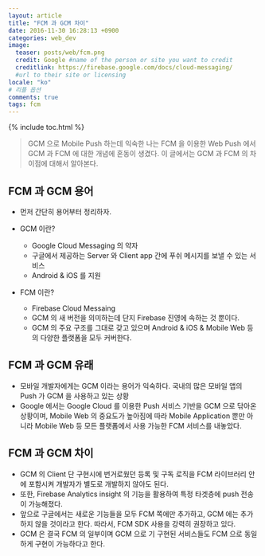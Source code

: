 ```yaml
---
layout: article
title: "FCM 과 GCM 차이"
date: 2016-11-30 16:28:13 +0900
categories: web_dev
image:
  teaser: posts/web/fcm.png
  credit: Google #name of the person or site you want to credit
  creditlink: https://firebase.google.com/docs/cloud-messaging/
  #url to their site or licensing
locale: "ko"
# 리플 옵션
comments: true
tags: fcm
---
```

{% include toc.html %}

> GCM 으로 Mobile Push 하는데 익숙한 나는 FCM 을 이용한 Web Push 에서 GCM 과 FCM 에 대한 개념에 혼동이 생겼다. 이 글에서는 GCM 과 FCM 의 차이점에 대해서 알아본다.

## FCM 과 GCM 용어
- 먼저 간단히 용어부터 정리하자.
- GCM 이란?

  - Google Cloud Messaging 의 약자
  - 구글에서 제공하는 Server 와 Client app 간에 푸쉬 메시지를 보낼 수 있는 서비스
  - Android & iOS 를 지원


- FCM 이란?

  - Firebase Cloud Messaing
  - GCM 의 새 버전을 의미하는데 단지 Firebase 진영에 속하는 것 뿐이다.
  - GCM 의 주요 구조를 그대로 갖고 있으며 Android & iOS & Mobile Web 등의 다양한 플랫폼을 모두 커버한다.

## FCM 과 GCM 유래
- 모바일 개발자에게는 GCM 이라는 용어가 익숙하다. 국내의 많은 모바일 앱의 Push 가 GCM 을 사용하고 있는 상황
- Google 에서는 Google Cloud 를 이용한 Push 서비스 기반을 GCM 으로 닦아온 상황이며, Mobile Web 의 중요도가 높아짐에 따라 Mobile Application 뿐만 아니라 Mobile Web 등 모든 플랫폼에서 사용 가능한 FCM 서비스를 내놓았다.

## FCM 과 GCM 차이
- GCM 의 Client 단 구현시에 번거로웠던 등록 및 구독 로직을 FCM 라이브러리 안에 포함시켜 개발자가 별도로 개발하지 않아도 된다.
- 또한, Firebase Analytics insight 의 기능을 활용하여 특정 타겟층에 push 전송이 가능해졌다.
- 앞으로 구글에서는 새로운 기능들을 모두 FCM 쪽에만 추가하고, GCM 에는 추가하지 않을 것이라고 한다. 따라서, FCM SDK 사용을 강력히 권장하고 있다.
- GCM 은 결국 FCM 의 일부이며 GCM 으로 기 구현된 서비스들도 FCM 으로 동일하게 구현이 가능하다고 한다.
